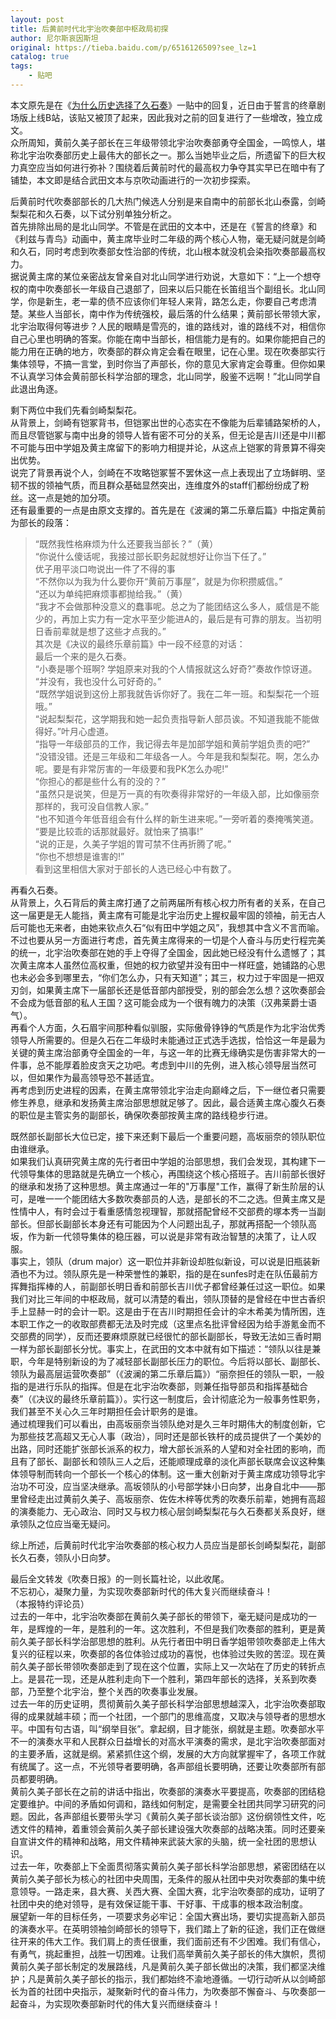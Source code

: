 ```yaml
---
layout: post
title: 后黄前时代北宇治吹奏部中枢政局初探
author: 尼尔斯哀因斯坦
original: https://tieba.baidu.com/p/6516126509?see_lz=1
catalog: true
tags:
    - 贴吧
---
```

本文原先是在《[为什么历史选择了久石奏](/2020/01/07/weishenmelishixuanzelekanade/)》一贴中的回复，近日由于誓言的终章剧场版上线B站，该贴又被顶了起来，因此我对之前的回复进行了一些增改，独立成文。  
众所周知，黄前久美子部长在三年级带领北宇治吹奏部勇夺全国金，一鸣惊人，堪称北宇治吹奏部历史上最伟大的部长之一。那么当她毕业之后，所遗留下的巨大权力真空应当如何进行弥补？围绕着后黄前时代的最高权力争夺其实早已在暗中有了铺垫，本文即是结合武田文本与京吹动画进行的一次初步探索。

后黄前时代吹奏部部长的几大热门候选人分别是来自南中的前部长北山泰露，剑崎梨梨花和久石奏，以下试分别单独分析之。  
首先排除出局的是北山同学。不管是在武田的文本中，还是在《誓言的终章》和《利兹与青鸟》动画中，黄主席毕业时二年级的两个核心人物，毫无疑问就是剑崎和久石，同时考虑到吹奏部女性治部的传统，北山根本就没机会染指吹奏部最高权力。  
据说黄主席的某位亲密战友曾亲自对北山同学进行劝说，大意如下：“上一个想夺权的南中吹奏部长一年级自己退部了，回来以后只能在长笛组当个副组长。北山同学，你是新生，老一辈的债不应该你们年轻人来背，路怎么走，你要自己考虑清楚。某些人当部长，南中作为传统强校，最后落的什么结果；黄前部长带领大家，北宇治取得何等进步？人民的眼睛是雪亮的，谁的路线对，谁的路线不对，相信你自己心里也明确的答案。你能在南中当部长，相信能力是有的。如果你能把自己的能力用在正确的地方，吹奏部的群众肯定会看在眼里，记在心里。现在吹奏部实行集体领导，不搞一言堂，到时你当了声部长，你的意见大家肯定会尊重。但你如果不认真学习体会黄前部长科学治部的理念，北山同学，殷鉴不远啊！”北山同学自此退出角逐。

剩下两位中我们先看剑崎梨梨花。  
从背景上，剑崎有铠冢背书，但铠冢出世的心态实在不像能为后辈铺路架桥的人，而且尽管铠冢与南中出身的领导人皆有密不可分的关系，但无论是吉川还是中川都不可能与田中学姐及黄主席留下的影响力相提并论，从这点上铠冢的背景算不得突出优势。  
说完了背景再说个人，剑崎在不攻略铠冢誓不罢休这一点上表现出了立场鲜明、坚韧不拔的领袖气质，而且群众基础显然突出，连维度外的staff们都纷纷成了粉丝。这一点是她的加分项。  
还有最重要的一点是由原文支撑的。首先是在《波澜的第二乐章后篇》中指定黄前为部长的段落：  
> “既然我性格麻烦为什么还要我当部长？”（黄）  
> “你说什么傻话呢，我接过部长职务起就想好让你当下任了。”  
> 优子用平淡口吻说出一件了不得的事  
> “不然你以为我为什么要你开“黄前万事屋”，就是为你积攒威信。”  
> “还以为单纯把麻烦事都抛给我。”（黄）  
>“我才不会做那种没意义的蠢事呢。总之为了能团结这么多人，威信是不能少的，再加上实力有一定水平至少能进A的，最后是有可靠的朋友。当初明日香前辈就是想了这些才点我的。”  
其次是《决议的最终乐章前篇》中一段不经意的对话：  
> 最后一个来的是久石奏。  
> “小奏是哪个班啊? 学姐原来对我的个人情报就这么好奇?”奏故作惊讶道。  
> “并没有，我也没什么可好奇的。”  
> “既然学姐说到这份上那我就告诉你好了。我在二年一班。和梨梨花一个班哦。”  
> “说起梨梨花，这学期我和她一起负责指导新人部员诶。不知道我能不能做得好。”叶月心虚道。  
> “指导一年级部员的工作，我记得去年是加部学姐和黄前学姐负责的吧?”  
> “没错没错。还是三年级和二年级各一人。今年是我和梨梨花。啊，怎么办呢。要是有非常厉害的一年级要和我PK怎么办呢!”  
> “你担心的都是些什么有的没的？”  
> “虽然只是说笑，但是万一真的有吹奏得非常好的一年级入部，比如像丽奈那样的，我可没自信教人家。”  
> “也不知道今年低音组会有什么样的新生进来呢。”一旁听着的奏掩嘴笑道。  
> “要是比较乖的话那就最好。就怕来了搞事!”  
> “说的正是，久美子学姐的胃可禁不住再折腾了呢。”  
> “你也不想想是谁害的!”  
看到这里相信大家对于部长的人选已经心中有数了。

再看久石奏。  
从背景上，久石背后的黄主席打通了之前两届所有核心权力所有者的关系，在自己这一届更是无人能挡，黄主席有可能是北宇治历史上握权最牢固的领袖，前无古人后可能也无来者，由她来钦点久石“似有田中学姐之风”，我想其中含义不言而喻。不过也要从另一方面进行考虑，首先黄主席得来的一切是个人奋斗与历史行程完美的统一，北宇治吹奏部在她的手上夺得了全国金，因此她已经没有什么遗憾了；其次黄主席本人虽然位高权重，但她的权力欲望并没有田中一样旺盛，她铺路的心思也未必会多到哪里去，“你们怎么办，只有天知道”；其三，权力过于牢固是一把双刃剑，如果黄主席下一届部长还是低音部内部授受，别的部会怎么想？这吹奏部会不会成为低音部的私人王国？这可能会成为一个很有魄力的决策（汉弗莱爵士语气）。  
再看个人方面，久石眉宇间那种看似驯服，实际傲骨铮铮的气质是作为北宇治优秀领导人所需要的。但是久石在二年级时未能通过正式选手选拔，恰恰这一年是最为关键的黄主席治部勇夺全国金的一年，与这一年的比赛无缘确实是伤害非常大的一件事，总不能厚着脸皮贪天之功吧。考虑到中川的先例，进入核心领导层当然可以，但如果作为最高领导恐不甚适宜。  
再考虑到历史进程的因素，在黄主席带领北宇治走向巅峰之后，下一继位者只需要修生养息，继承和发扬黄主席治部思想就足够了。因此，最合适黄主席心腹久石奏的职位是主管实务的副部长，确保吹奏部按黄主席的路线稳步行进。

既然部长副部长大位已定，接下来还剩下最后一个重要问题，高坂丽奈的领队职位由谁继承。  
如果我们认真研究黄主席的先行者田中学姐的治部思想，我们会发现，其构建下一代领导集体的思路就是先确立一个核心，再围绕这个核心搭班子。吉川前部长很好的继承和发扬了这种思想。黄主席通过一年的"万事屋"工作，赢得了新生阶层的认可，是唯一一个能团结大多数吹奏部员的人选，是部长的不二之选。但黄主席又是性情中人，有时会过于看重感情忽视理智，那就搭配曾经不交部费的塚本秀一当副部长。但部长副部长本身还有可能因为个人问题出乱子，那就再搭配一个领队高坂，作为新一代领导集体的稳压器，可以说是非常有政治智慧的决策了，让人叹服。  
事实上，领队（drum major）这一职位并非新设却胜似新设，可以说是旧瓶装新酒也不为过。领队原先是一种荣誉性的兼职，指的是在sunfes时走在队伍最前方挥舞指挥棒的人，前副部长明日香和前部长吉川优子都曾经兼任过这一职位。如果我们对比三年间的中枢政局，就可以清楚的看出，领队顶替的是曾经在中世古香织手上显赫一时的会计一职。这是由于在吉川时期担任会计的伞木希美为情所困，连本职工作之一的收取部费都无法及时完成（这里点名批评曾经因为给手游氪金而不交部费的同学），反而还要麻烦原就已经很忙的部长副部长，导致无法如三香时期一样为部长副部长分忧。事实上，在武田的文本中就有如下描述：“领队以往是兼职，今年是特别新设的为了减轻部长副部长压力的职位。今后将以部长、副部长、领队为最高层运营吹奏部”（《波澜的第二乐章后篇》）“丽奈担任的领队一职，一般指的是进行乐队的指挥。但是在北宇治吹奏部，则兼任指导部员和指挥基础合奏”（《决议的最终乐章前篇》）。实行这一制度后，会计彻底沦为一般事务性职务，我们甚至不关心久三年时期担任会计职务的是谁。  
通过梳理我们可以看出，由高坂丽奈当领队绝对是久三年时期伟大的制度创新，它为那些技艺高超又无心人事（政治），同时还是部长铁杆的成员提供了一个美妙的出路，同时还能扩张部长派系的权力，增大部长派系的人望和对全社团的影响，而且有了部长、副部长和领队三人之后，还能顺理成章的淡化声部长联席会议这种集体领导制而转向一个部长一个核心的体制。这一重大创新对于黄主席成功领导北宇治功不可没，应当坚决继承。高坂领队的小号部学妹小日向梦，出身自北中——那里曾经走出过黄前久美子、高坂丽奈、佐佐木梓等优秀的吹奏乐前辈，她拥有高超的演奏能力、无心政治、同时又与权力核心层剑崎梨梨花与久石奏都关系良好，继承领队之位应当毫无疑问。

综上所述，后黄前时代北宇治吹奏部的核心权力人员应当是部长剑崎梨梨花，副部长久石奏，领队小日向梦。  
  
  
最后全文转发《吹奏日报》的一则长篇社论，以此收尾。  
不忘初心，凝聚力量，为实现吹奏部新时代的伟大复兴而继续奋斗！  
（本报特约评论员）  
过去的一年中，北宇治吹奏部在黄前久美子部长的带领下，毫无疑问是成功的一年，是辉煌的一年，是胜利的一年。这次胜利，不但是我们吹奏部的胜利，更是黄前久美子部长科学治部思想的胜利。从先行者田中明日香学姐带领吹奏部走上伟大复兴的征程以来，吹奏部的各位体验过成功的喜悦，也体验过失败的苦涩。现在黄前久美子部长带领吹奏部走到了现在这个位置，实际上又一次站在了历史的转折点上。是昙花一现，还是从胜利走向下一个胜利，第四年部长的选择，关系到吹奏部，乃至整个北宇治，整个关西的吹奏事业发展。  
过去一年的历史证明，贯彻黄前久美子部长科学治部思想越深入，北宇治吹奏部取得的成果就越丰硕；而一个社团，一个部门的思维高度，又取决与领导者的思想水平。中国有句古语，叫“纲举目张”。拿起纲，目才能张，纲就是主题。吹奏部水平不一的演奏水平和人民群众日益增长的对高水平演奏的需求，是北宇治吹奏部面对的主要矛盾，这就是纲。紧紧抓住这个纲，发展的大方向就掌握牢了，各项工作就有统属了。这一点，不光领导者要明确，各声部组长要明确，还要让吹奏部所有部员都要明确。  
黄前久美子部长在之前的讲话中指出，吹奏部的演奏水平要提高，吹奏部的团结稳定要维护。中间的矛盾如何调和，路线如何制定，是需要全社团共同学习研究的问题。因此，各声部组长要带头学习《黄前久美子部长谈治部》这份纲领性文件，吃透文件的精神，着重领会黄前久美子部长建设强大吹奏部的战略决策。同时还要亲自宣讲文件的精神和战略，用文件精神来武装大家的头脑，统一全社团的思想认识。  
过去一年，吹奏部上下全面贯彻落实黄前久美子部长科学治部思想，紧密团结在以黄前久美子部长为核心的社团中央周围，无条件的服从社团中央对吹奏部的集中统意领导。一路走来，县大赛、关西大赛、全国大赛，北宇治吹奏部的成功，证明了社团中央的绝对领导，是有效保证能干事、干好事、干成事的根本政治制度。  
展望新一年的目标任务，一项要求务必牢记：全国大赛出场，要切实提高新入部员的演奏水平。在英明领袖剑崎部长的领导下，我们踏上了新的征途，我们正在做继往开来的伟大工作。我们肩上的责任很重，我们面前还有不少困难。我们有信心，有勇气，挑起重担，战胜一切困难。让我们高举黄前久美子部长的伟大旗帜，贯彻黄前久美子部长制定的发展路线，凡是黄前久美子部长做出的决策，我们都坚决维护；凡是黄前久美子部长的指示，我们都始终不渝地遵循。一切行动听从以剑崎部长为首的社团中央指示，凝聚新时代的奋斗伟力，为吹奏部不懈奋斗、与吹奏部一起奋斗，为实现吹奏部新时代的伟大复兴而继续奋斗！


